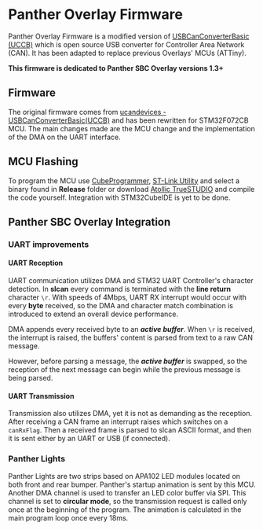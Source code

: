 # Panther Overlay Firmware
Panther Overlay Firmware is a modified version of [USBCanConverterBasic (UCCB)](https://github.com/UsbCANConverter-UCCbasic) which is open source USB converter for Controller Area Network (CAN). It has been adapted to replace previous Overlays' MCUs (ATTiny). 

**This firmware is dedicated to Panther SBC Overlay versions 1.3+**

## Firmware
The original firmware comes from [ucandevices - USBCanConverterBasic(UCCB)](https://github.com/UsbCANConverter-UCCbasic/UCCBEmbedded) and has been rewritten for STM32F072CB MCU. The main changes made are the MCU change and the implementation of the DMA on the UART interface.

## MCU Flashing
To program the MCU use [CubeProgrammer](https://www.st.com/en/development-tools/stm32cubeprog.html), [ST-Link Utility](https://www.st.com/en/development-tools/stsw-link004.html) and 
select a binary found in **Release** folder or download [Atollic TrueSTUDIO](https://www.st.com/en/development-tools/truestudio.html) and compile the code yourself. Integration with
STM32CubeIDE is yet to be done.
 
## Panther SBC Overlay Integration

### UART improvements

#### UART Reception
UART communication utilizes DMA and STM32 UART Controller's character detection. 
In **slcan** every command is terminated with the **line return** character `\r`. 
With speeds of 4Mbps, UART RX interrupt would occur with every **byte** received, so the DMA
and character match combination is introduced to extend an overall device performance. 

DMA appends every received byte to an ***active buffer***. When `\r` is received, the interrupt is raised, the buffers' content is parsed from text to a raw CAN message.

However, before parsing a message, the ***active buffer*** is swapped, so the reception of the next message
can begin while the previous message is being parsed.

#### UART Transmission
Transmission also utilizes DMA, yet it is not as demanding as the reception. 
After receiving a CAN frame an interrupt raises which switches on a `canRxFlag`.
Then a received frame is parsed to slcan ASCII format, and then it is sent either by an UART
or USB (if connected).

### Panther Lights
Panther Lights are two strips based on APA102 LED modules located on both front and rear bumper. Panther's startup animation is sent by this MCU. 
Another DMA channel is used to transfer an LED color buffer via SPI. This channel is set to
**circular mode**, so the transmission request is called only once at the beginning of the program.
The animation is calculated in the main program loop once every 18ms.
